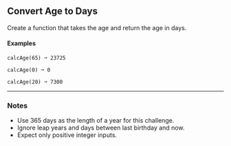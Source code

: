 ## Convert Age to Days

Create a function that takes the age and return the age in days.

#### Examples

```text
calcAge(65) ➞ 23725

calcAge(0) ➞ 0

calcAge(20) ➞ 7300
```

---

### Notes

- Use 365 days as the length of a year for this challenge.
- Ignore leap years and days between last birthday and now.
- Expect only positive integer inputs.

